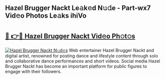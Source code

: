 ## Hazel Brugger Nackt Le𝚊k𝚎d N𝚞𝚍e - Part-wx7 Vid𝚎o Photos Le𝚊ks ihiVo

# <h2><a href="http://fb3calb.evod.top/?m=Hazel+Brugger+Nackt">🔗 👉🔴 Hazel Brugger Nackt Vid𝚎o Ph𝚘t𝚘s</a></h2>

[![Hazel Brugger Nackt N𝚞d𝚎s](https://i.imgur.com/8V9OHl7.gif)](http://fb3calb.evod.top/?m=Hazel+Brugger+Nackt)
Web entertainer Hazel Brugger Nackt and digital artist, renowned for posting dance and lifestyle content through solo and collaborative dance performances and short videos. Social media Hazel Brugger Nackt has become an important platform for public figures to engage with their followers. 
